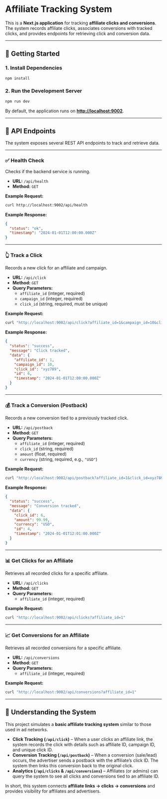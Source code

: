 # Affiliate Tracking System

This is a **Next.js application** for tracking **affiliate clicks and conversions**.  
The system records affiliate clicks, associates conversions with tracked clicks, and provides endpoints for retrieving click and conversion data.

---

## 🚀 Getting Started

### 1. Install Dependencies

```bash
npm install
```

### 2. Run the Development Server

```bash
npm run dev
```

By default, the application runs on **[http://localhost:9002](http://localhost:9002)**.

---

## 📡 API Endpoints

The system exposes several REST API endpoints to track and retrieve data.  

---

### ✅ Health Check

Checks if the backend service is running.

- **URL:** `/api/health`  
- **Method:** `GET`

**Example Request:**
```bash
curl http://localhost:9002/api/health
```

**Example Response:**
```json
{
  "status": "ok",
  "timestamp": "2024-01-01T12:00:00.000Z"
}
```

---

### 👆 Track a Click

Records a new click for an affiliate and campaign.

- **URL:** `/api/click`  
- **Method:** `GET`  
- **Query Parameters:**
  - `affiliate_id` (integer, required)  
  - `campaign_id` (integer, required)  
  - `click_id` (string, required, must be unique)  

**Example Request:**
```bash
curl "http://localhost:9002/api/click?affiliate_id=1&campaign_id=10&click_id=xyz789"
```

**Example Response:**
```json
{
  "status": "success",
  "message": "Click tracked",
  "data": {
    "affiliate_id": 1,
    "campaign_id": 10,
    "click_id": "xyz789",
    "id": 6,
    "timestamp": "2024-01-01T12:00:00.000Z"
  }
}
```

---

### 💰 Track a Conversion (Postback)

Records a new conversion tied to a previously tracked click.

- **URL:** `/api/postback`  
- **Method:** `GET`  
- **Query Parameters:**
  - `affiliate_id` (integer, required)  
  - `click_id` (string, required)  
  - `amount` (float, required)  
  - `currency` (string, required, e.g., `"USD"`)  

**Example Request:**
```bash
curl "http://localhost:9002/api/postback?affiliate_id=1&click_id=xyz789&amount=99.99&currency=USD"
```

**Example Response:**
```json
{
  "status": "success",
  "message": "Conversion tracked",
  "data": {
    "click_id": 6,
    "amount": 99.99,
    "currency": "USD",
    "id": 4,
    "timestamp": "2024-01-01T12:01:00.000Z"
  }
}
```

---

### 📊 Get Clicks for an Affiliate

Retrieves all recorded clicks for a specific affiliate.

- **URL:** `/api/clicks`  
- **Method:** `GET`  
- **Query Parameters:**
  - `affiliate_id` (integer, required)  

**Example Request:**
```bash
curl "http://localhost:9002/api/clicks?affiliate_id=1"
```

---

### 📈 Get Conversions for an Affiliate

Retrieves all recorded conversions for a specific affiliate.

- **URL:** `/api/conversions`  
- **Method:** `GET`  
- **Query Parameters:**
  - `affiliate_id` (integer, required)  

**Example Request:**
```bash
curl "http://localhost:9002/api/conversions?affiliate_id=1"
```

---

## 📝 Understanding the System

This project simulates a **basic affiliate tracking system** similar to those used in ad networks.  

- **Click Tracking (`/api/click`)** – When a user clicks an affiliate link, the system records the click with details such as affiliate ID, campaign ID, and unique click ID.  
- **Conversion Tracking (`/api/postback`)** – When a conversion (sale/lead) occurs, the advertiser sends a postback with the affiliate’s click ID. The system then links this conversion back to the original click.  
- **Analytics (`/api/clicks` & `/api/conversions`)** – Affiliates (or admins) can query the system to see all clicks and conversions tied to an affiliate ID.  

In short, this system connects **affiliate links → clicks → conversions** and provides visibility for affiliates and advertisers.
